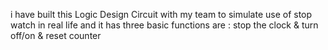 i have built this Logic Design Circuit with my team to simulate use of stop watch in real life and it has three basic functions are :
stop the clock &
turn off/on &
reset counter
